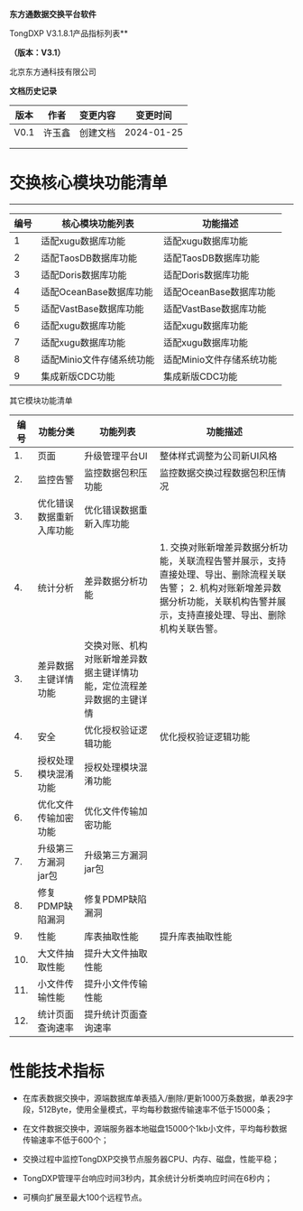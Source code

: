 

**东方通数据交换平台软件**

TongDXP V3.1.8.1产品指标列表**

**（版本：V3.1）**



北京东方通科技有限公司



**文档历史记录**

| **版本** | **作者** | **变更内容** | **变更时间** |
| -------- | -------- | ------------ | ------------ |
| V0.1     | 许玉鑫   | 创建文档     | 2024-01-25   |
|          |          |              |              |
|          |          |              |              |



# 交换核心模块功能清单

---------- --------------------------- -------------------------------------
| **编号** | **核心模块功能列表**      | **功能描述**              |
| -------- | ------------------------- | ------------------------- |
| 1        | 适配xugu数据库功能        | 适配xugu数据库功能        |
| 2        | 适配TaosDB数据库功能      | 适配TaosDB数据库功能      |
| 3        | 适配Doris数据库功能       | 适配Doris数据库功能       |
| 4        | 适配OceanBase数据库功能   | 适配OceanBase数据库功能   |
| 5        | 适配VastBase数据库功能    | 适配VastBase数据库功能    |
| 6        | 适配xugu数据库功能        | 适配xugu数据库功能        |
| 7        | 适配xugu数据库功能        | 适配xugu数据库功能        |
| 8        | 适配Minio文件存储系统功能 | 适配Minio文件存储系统功能 |
| 9        | 集成新版CDC功能           | 集成新版CDC功能           |

 

其它模块功能清单

| **编号** | **功能分类**             | **功能列表**                                                 | **功能描述**                                                 |
| -------- | ------------------------ | ------------------------------------------------------------ | ------------------------------------------------------------ |
| 1.       | 页面                     | 升级管理平台UI                                               | 整体样式调整为公司新UI风格                                   |
| 2.       | 监控告警                 | 监控数据包积压功能                                           | 监控数据交换过程数据包积压情况                               |
| 3.       | 优化错误数据重新入库功能 | 优化错误数据重新入库功能                                     |                                                              |
| 4.       | 统计分析                 | 差异数据分析功能                                             | 1.   交换对账新增差异数据分析功能，关联流程告警并展示，支持直接处理、导出、删除流程关联告警；  2.   机构对账新增差异数据分析功能，关联机构告警并展示，支持直接处理、导出、删除机构关联告警。 |
| 3.       | 差异数据主键详情功能     | 交换对账、机构对账新增差异数据主键详情功能，定位流程差异数据的主键详情 |                                                              |
| 4.       | 安全                     | 优化授权验证逻辑功能                                         | 优化授权验证逻辑功能                                         |
| 5.       | 授权处理模块混淆功能     | 授权处理模块混淆功能                                         |                                                              |
| 6.       | 优化文件传输加密功能     | 优化文件传输加密功能                                         |                                                              |
| 7.       | 升级第三方漏洞jar包      | 升级第三方漏洞jar包                                          |                                                              |
| 8.       | 修复PDMP缺陷漏洞         | 修复PDMP缺陷漏洞                                             |                                                              |
| 9.       | 性能                     | 库表抽取性能                                                 | 提升库表抽取性能                                             |
| 10.      | 大文件抽取性能           | 提升大文件抽取性能                                           |                                                              |
| 11.      | 小文件传输性能           | 提升小文件传输性能                                           |                                                              |
| 12.      | 统计页面查询速率         | 提升统计页面查询速率                                         |                                                              |

# 性能技术指标

-   在库表数据交换中，源端数据库单表插入/删除/更新1000万条数据，单表29字段，512Byte，使用全量模式，平均每秒数据传输速率不低于15000条；

-   在文件数据交换中，源端服务器本地磁盘15000个1kb小文件，平均每秒数据传输速率不低于600个；

-   交换过程中监控TongDXP交换节点服务器CPU、内存、磁盘，性能平稳；

-   TongDXP管理平台响应时间3秒内，其余统计分析类响应时间在6秒内；

-   可横向扩展至最大100个远程节点。
